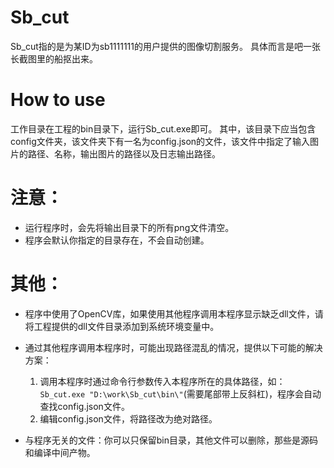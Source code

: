 # Sb_cut

Sb_cut指的是为某ID为sb1111111的用户提供的图像切割服务。
具体而言是吧一张长截图里的船抠出来。

# How to use
工作目录在工程的bin目录下，运行Sb_cut.exe即可。
其中，该目录下应当包含config文件夹，该文件夹下有一名为config.json的文件，该文件中指定了输入图片的路径、名称，输出图片的路径以及日志输出路径。

# 注意：
- 运行程序时，会先将输出目录下的所有png文件清空。
- 程序会默认你指定的目录存在，不会自动创建。

# 其他：
- 程序中使用了OpenCV库，如果使用其他程序调用本程序显示缺乏dll文件，请将工程提供的dll文件目录添加到系统环境变量中。

- 通过其他程序调用本程序时，可能出现路径混乱的情况，提供以下可能的解决方案：
  1. 调用本程序时通过命令行参数传入本程序所在的具体路径，如：`Sb_cut.exe "D:\work\Sb_cut\bin\"`(需要尾部带上反斜杠)，程序会自动查找config.json文件。
  2. 编辑config.json文件，将路径改为绝对路径。

- 与程序无关的文件：你可以只保留bin目录，其他文件可以删除，那些是源码和编译中间产物。
